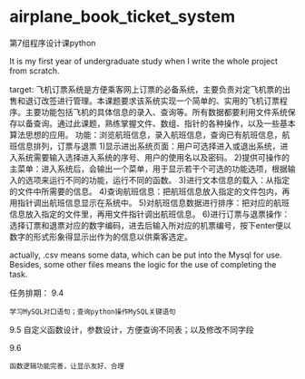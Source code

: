 # airplane_book_ticket_system
第7组程序设计课python

It is my first year of undergraduate study when I write the whole project from scratch.


target:
  飞机订票系统是方便乘客网上订票的必备系统，主要负责对定飞机票的出售和退订改签进行管理。本课题要求该系统实现一个简单的、实用的飞机订票程序。主要功能包括飞机的具体信息的录入、查询等。所有数据都要利用文件系统保存以备查询。通过此课题，熟练掌握文件、数组、指针的各种操作，以及一些基本算法思想的应用。
功能：浏览航班信息，录入航班信息，查询已有航班信息，航班信息排列，订票与退票
1)显示进出系统页面：用户可选择进入或退出系统，进入系统需要输入选择进入系统的序号、用户的使用名以及密码。
2)提供可操作的主菜单：进入系统后，会输出一个菜单，用于显示若干个可选的功能选项，根据输入的选项来运行不同的功能，运行不同的函数。
3)进行文本信息的载入：从指定的文件中所需要的信息。
4)查询航班信息：把航班信息放入指定的文件包内，再用指针调出航班信息显示在系统中。
5)对航班信息数据进行排序：把对应的航班信息放入指定的文件里，再用文件指针调出航班信息。
6)进行订票与退票操作：选择订票和退票对应的数字编码，进去后输入所对应的机票编号，按下enter便以数字的形式形象得显示出作为的信息以供乘客选定。


actually, .csv means some data, which can be put into the Mysql for use. Besides, some other files means the logic for the use of completing the task.


任务排期：
9.4

	学习MySQL对口语句；查询python操作MySQL关键语句
	
9.5
	自定义函数设计，参数设计，方便查询不同表；以及修改不同字段
	
	
9.6

	函数逻辑功能完善，让显示友好、合理
  
  
